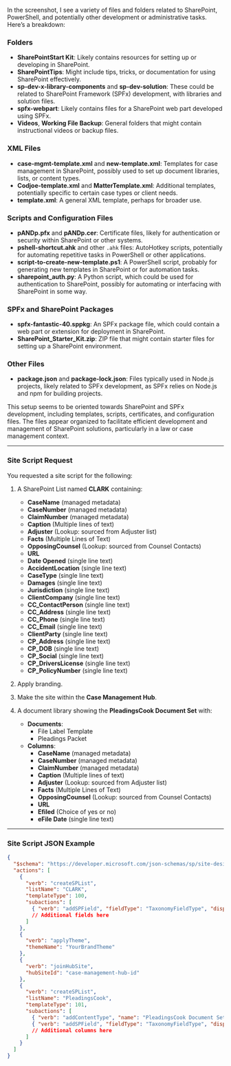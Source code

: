 In the screenshot, I see a variety of files and folders related to SharePoint, PowerShell, and potentially other development or administrative tasks. Here’s a breakdown:

### Folders
- **SharePointStart Kit**: Likely contains resources for setting up or developing in SharePoint.
- **SharePointTips**: Might include tips, tricks, or documentation for using SharePoint effectively.
- **sp-dev-x-library-components** and **sp-dev-solution**: These could be related to SharePoint Framework (SPFx) development, with libraries and solution files.
- **spfx-webpart**: Likely contains files for a SharePoint web part developed using SPFx.
- **Videos**, **Working File Backup**: General folders that might contain instructional videos or backup files.

### XML Files
- **case-mgmt-template.xml** and **new-template.xml**: Templates for case management in SharePoint, possibly used to set up document libraries, lists, or content types.
- **Codjoe-template.xml** and **MatterTemplate.xml**: Additional templates, potentially specific to certain case types or client needs.
- **template.xml**: A general XML template, perhaps for broader use.

### Scripts and Configuration Files
- **pANDp.pfx** and **pANDp.cer**: Certificate files, likely for authentication or security within SharePoint or other systems.
- **pshell-shortcut.ahk** and other `.ahk` files: AutoHotkey scripts, potentially for automating repetitive tasks in PowerShell or other applications.
- **script-to-create-new-template.ps1**: A PowerShell script, probably for generating new templates in SharePoint or for automation tasks.
- **sharepoint_auth.py**: A Python script, which could be used for authentication to SharePoint, possibly for automating or interfacing with SharePoint in some way.

### SPFx and SharePoint Packages
- **spfx-fantastic-40.sppkg**: An SPFx package file, which could contain a web part or extension for deployment in SharePoint.
- **SharePoint_Starter_Kit.zip**: ZIP file that might contain starter files for setting up a SharePoint environment.

### Other Files
- **package.json** and **package-lock.json**: Files typically used in Node.js projects, likely related to SPFx development, as SPFx relies on Node.js and npm for building projects.

This setup seems to be oriented towards SharePoint and SPFx development, including templates, scripts, certificates, and configuration files. The files appear organized to facilitate efficient development and management of SharePoint solutions, particularly in a law or case management context.

---

### Site Script Request

You requested a site script for the following:

1. A SharePoint List named **CLARK** containing:
   - **CaseName** (managed metadata)
   - **CaseNumber** (managed metadata)
   - **ClaimNumber** (managed metadata)
   - **Caption** (Multiple lines of text)
   - **Adjuster** (Lookup: sourced from Adjuster list)
   - **Facts** (Multiple Lines of Text)
   - **OpposingCounsel** (Lookup: sourced from Counsel Contacts)
   - **URL**
   - **Date Opened** (single line text)
   - **AccidentLocation** (single line text)
   - **CaseType** (single line text)
   - **Damages** (single line text)
   - **Jurisdiction** (single line text)
   - **ClientCompany** (single line text)
   - **CC_ContactPerson** (single line text)
   - **CC_Address** (single line text)
   - **CC_Phone** (single line text)
   - **CC_Email** (single line text)
   - **ClientParty** (single line text)
   - **CP_Address** (single line text)
   - **CP_DOB** (single line text)
   - **CP_Social** (single line text)
   - **CP_DriversLicense** (single line text)
   - **CP_PolicyNumber** (single line text)

2. Apply branding.
3. Make the site within the **Case Management Hub**.
4. A document library showing the **PleadingsCook Document Set** with:
   - **Documents**:
      - File Label Template
      - Pleadings Packet
   - **Columns**:
      - **CaseName** (managed metadata)
      - **CaseNumber** (managed metadata)
      - **ClaimNumber** (managed metadata)
      - **Caption** (Multiple lines of text)
      - **Adjuster** (Lookup: sourced from Adjuster list)
      - **Facts** (Multiple Lines of Text)
      - **OpposingCounsel** (Lookup: sourced from Counsel Contacts)
      - **URL**
      - **Efiled** (Choice of yes or no)
      - **eFile Date** (single line text)

---

### Site Script JSON Example

```json
{
  "$schema": "https://developer.microsoft.com/json-schemas/sp/site-design-script-actions.schema.json",
  "actions": [
    {
      "verb": "createSPList",
      "listName": "CLARK",
      "templateType": 100,
      "subactions": [
        { "verb": "addSPField", "fieldType": "TaxonomyFieldType", "displayName": "CaseName", "internalName": "CaseName" },
        // Additional fields here
      ]
    },
    {
      "verb": "applyTheme",
      "themeName": "YourBrandTheme"
    },
    {
      "verb": "joinHubSite",
      "hubSiteId": "case-management-hub-id"
    },
    {
      "verb": "createSPList",
      "listName": "PleadingsCook",
      "templateType": 101,
      "subactions": [
        { "verb": "addContentType", "name": "PleadingsCook Document Set" },
        { "verb": "addSPField", "fieldType": "TaxonomyFieldType", "displayName": "CaseName", "internalName": "CaseName" },
        // Additional columns here
      ]
    }
  ]
}
